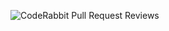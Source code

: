 ![CodeRabbit Pull Request Reviews](https://img.shields.io/coderabbit/prs/github/itzMRZ/salah-n-saum?utm_source=oss&utm_medium=github&utm_campaign=itzMRZ%2Fsalah-n-saum&labelColor=171717&color=FF570A&link=https%3A%2F%2Fcoderabbit.ai&label=CodeRabbit+Reviews)
